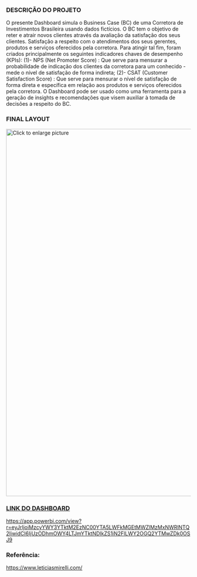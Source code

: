 ### DESCRIÇÃO DO PROJETO
O presente Dashboard simula o Business Case (BC) de uma Corretora de Investimentos Brasileira usando dados fictícios. O BC tem o objetivo de reter e atrair novos clientes através da avaliação da satisfação dos seus clientes. Satisfação a respeito com o atendimentos dos seus gerentes, produtos e serviços oferecidos pela corretora. Para atingir tal fim, foram criados principalmente os seguintes indicadores chaves de desempenho (KPIs): 
(1)- NPS (Net Promoter Score) : Que serve para mensurar a probabilidade de indicação dos clientes da corretora para um conhecido - mede o nível de satisfação de forma indireta;
(2)- CSAT (Customer Satisfaction Score) : Que serve para mensurar o nível de satisfação de forma direta e específica em relação aos produtos e serviços oferecidos pela corretora.
O Dashboard pode ser usado como uma ferramenta para a geração de insights e recomendações que visem auxiliar à tomada de decisões a respeito do BC.

### FINAL LAYOUT

<a href="https://drive.google.com/uc?export=view&id=1H7jGNTQ86_HDbwksTn1uutlNjncW_RdX"><img src="https://drive.google.com/uc?export=view&id=1H7jGNTQ86_HDbwksTn1uutlNjncW_RdX" style="width: 1000px; max-width: 100%; height: auto" title="Click to enlarge picture" />
  
### LINK DO DASHBOARD

https://app.powerbi.com/view?r=eyJrIjoiMzcyYWY3YTktM2EzNC00YTA5LWFkMGEtMWZlMzMxNWRlNTQ2IiwidCI6IjUzODhmOWY4LTJmYTktNDlkZS1iN2FlLWY2OGQ2YTMwZDk0OSJ9

### Referência:
https://www.leticiasmirelli.com/
